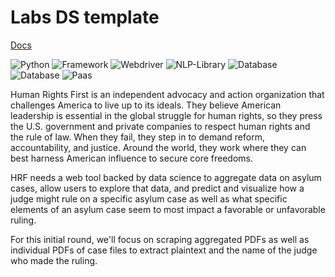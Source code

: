 # Labs DS template
[Docs](https://docs.labs.lambdaschool.com/data-science/)

![Python](https://img.shields.io/badge/Python-3.8-blueviolet)
![Framework](https://img.shields.io/badge/Framework-FastAPI-red)
![Webdriver](https://img.shields.io/badge/Webdriver-Selenium-green)
![NLP-Library](https://img.shields.io/badge/Spacy-cyan)
![Database](https://img.shields.io/badge/Database-AWS_S3-peach)
![Database](https://img.shields.io/badge/Database-AWS_RDS_PostgreSQL-yellow)
![Paas](https://img.shields.io/badge/Paas-AWS_Elastic_Beanstalk-orange)

Human Rights First is an independent advocacy and action organization that challenges America to live up to its ideals. They believe American leadership is essential in the global struggle for human rights, so they press the U.S. government and private companies to respect human rights and the rule of law. When they fail, they step in to demand reform, accountability, and justice. Around the world, they work where they can best harness American influence to secure core freedoms.

HRF needs a web tool backed by data science to aggregate data on asylum cases, allow users to explore that data, and predict and visualize how a judge might rule on a specific asylum case as well as what specific elements of an asylum case seem to most impact a favorable or unfavorable ruling.

For this initial round, we'll focus on scraping aggregated PDFs as well as individual PDFs of case files to extract plaintext and the name of the judge who made the ruling.

